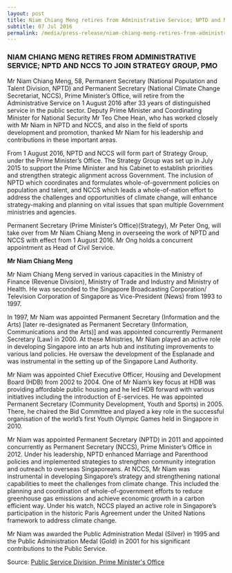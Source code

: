 ```yaml
---
layout: post
title: Niam Chiang Meng retires from Administrative Service; NPTD and NCCS to join Strategy Group, PMO
subtitle: 07 Jul 2016
permalink: /media/press-release/niam-chiang-meng-retires-from-administrative-service-nptd-and-nccs-to-join-strategy-group-pmo
---
```


### NIAM CHIANG MENG RETIRES FROM ADMINISTRATIVE SERVICE; NPTD AND NCCS TO JOIN STRATEGY GROUP, PMO

Mr Niam Chiang Meng, 58, Permanent Secretary (National Population and Talent Division, NPTD) and Permanent Secretary (National Climate Change Secretariat, NCCS), Prime Minister’s Office, will retire from the Administrative Service on 1 August 2016 after 33 years of distinguished service in the public sector. Deputy Prime Minister and Coordinating Minister for National Security Mr Teo Chee Hean, who has worked closely with Mr Niam in NPTD and NCCS, and also in the field of sports development and promotion, thanked Mr Niam for his leadership and contributions in these important areas.   

From 1 August 2016, NPTD and NCCS will form part of Strategy Group, under the Prime Minister’s Office. The Strategy Group was set up in July 2015 to support the Prime Minister and his Cabinet to establish priorities and strengthen strategic alignment across Government. The inclusion of NPTD which coordinates and formulates whole-of-government policies on population and talent, and NCCS which leads a whole-of-nation effort to address the challenges and opportunities of climate change, will enhance strategy-making and planning on vital issues that span multiple Government ministries and agencies.

Permanent Secretary (Prime Minister’s Office)(Strategy), Mr Peter Ong, will take over from Mr Niam Chiang Meng in overseeing the work of NPTD and NCCS with effect from 1 August 2016. Mr Ong holds a concurrent appointment as Head of Civil Service.

**Mr Niam Chiang Meng**

Mr Niam Chiang Meng served in various capacities in the Ministry of Finance (Revenue Division), Ministry of Trade and Industry and Ministry of Health. He was seconded to the Singapore Broadcasting Corporation/ Television Corporation of Singapore as Vice-President (News) from 1993 to 1997.

In 1997, Mr Niam was appointed Permanent Secretary (Information and the Arts) [later re-designated as Permanent Secretary (Information, Communications and the Arts)] and was appointed concurrently Permanent Secretary (Law) in 2000. At these Ministries, Mr Niam played an active role in developing Singapore into an arts hub and instituting improvements to various land policies. He oversaw the development of the Esplanade and was instrumental in the setting up of the Singapore Land Authority.

Mr Niam was appointed Chief Executive Officer, Housing and Development Board (HDB) from 2002 to 2004. One of Mr Niam’s key focus at HDB was providing affordable public housing and he led HDB forward with various initiatives including the introduction of E-services.  He was appointed Permanent Secretary (Community Development, Youth and Sports) in 2005. There, he chaired the Bid Committee and played a key role in the successful organisation of the world’s first Youth Olympic Games held in Singapore in 2010.

Mr Niam was appointed Permanent Secretary (NPTD) in 2011 and appointed concurrently as Permanent Secretary (NCCS), Prime Minister’s Office in 2012. Under his leadership, NPTD enhanced Marriage and Parenthood policies and implemented strategies to strengthen community integration and outreach to overseas Singaporeans.  At NCCS, Mr Niam was instrumental in developing Singapore’s strategy and strengthening national capabilities to meet the challenges from climate change. This included the planning and coordination of whole-of-government efforts to reduce greenhouse gas emissions and achieve economic growth in a carbon efficient way.  Under his watch, NCCS played an active role in Singapore’s participation in the historic Paris Agreement under the United Nations framework to address climate change. 

Mr Niam was awarded the Public Administration Medal (Silver) in 1995 and the Public Administration Medal (Gold) in 2001 for his significant contributions to the Public Service.

Source: [<a href="https://www.psd.gov.sg/press-room/press-releases/niam-chiang-meng-retires-from-administrative-service-nptd-and-nccs-to-join-strategy-group--pmo" target="_blank">Public Service Division, Prime Minister's Office</a>](https://www.psd.gov.sg/press-room/press-releases/niam-chiang-meng-retires-from-administrative-service-nptd-and-nccs-to-join-strategy-group--pmo)